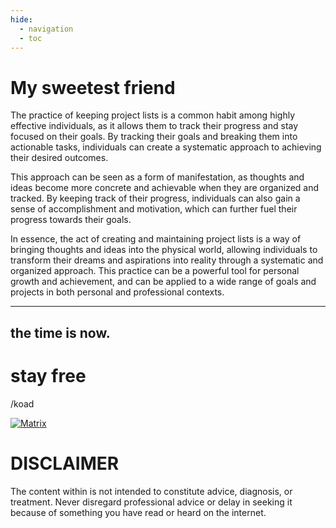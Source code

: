 ```yaml
---
hide:
  - navigation
  - toc
---
```


# My sweetest friend
<!-- # Why are you _now_ __here__? -->

The practice of keeping project lists is a common habit among highly effective individuals, as it allows them to track their progress and stay focused on their goals. By tracking their goals and breaking them into actionable tasks, individuals can create a systematic approach to achieving their desired outcomes.

This approach can be seen as a form of manifestation, as thoughts and ideas become more concrete and achievable when they are organized and tracked. By keeping track of their progress, individuals can also gain a sense of accomplishment and motivation, which can further fuel their progress towards their goals.

In essence, the act of creating and maintaining project lists is a way of bringing thoughts and ideas into the physical world, allowing individuals to transform their dreams and aspirations into reality through a systematic and organized approach. This practice can be a powerful tool for personal growth and achievement, and can be applied to a wide range of goals and projects in both personal and professional contexts.

---

## the time is now.

# stay free
/koad

[![Matrix](/assets/badges/matrix/documentation.svg)](https://matrix.to/#/#documentation:koad.sh?via=koad.sh)

# DISCLAIMER

The content within is not intended to constitute advice, diagnosis, or treatment. Never disregard professional advice or delay in seeking it because of something you have read or heard on the internet.
